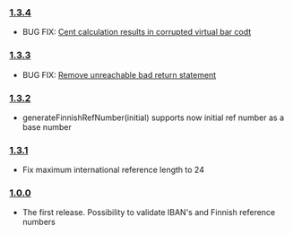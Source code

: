 ### [1.3.4](https://github.com/vkomulai/finnish-bank-utils/issues/11)
- BUG FIX: [Cent calculation results in corrupted virtual bar codt](https://github.com/vkomulai/finnish-bank-utils/pull/12)

### [1.3.3](https://github.com/vkomulai/finnish-business-utils/releases/tag/v1.3.3)
- BUG FIX: [Remove unreachable bad return statement](https://github.com/vkomulai/finnish-bank-utils/pull/9)

### [1.3.2](https://github.com/vkomulai/finnish-business-utils/releases/tag/v1.3.2)
- generateFinnishRefNumber(initial) supports now initial ref number as a base number

### [1.3.1](https://github.com/vkomulai/finnish-business-utils/releases/tag/v1.3.1)
- Fix maximum international reference length to 24

### [1.0.0](https://github.com/vkomulai/finnish-business-utils/releases/tag/v1.0.0)
- The first release. Possibility to validate IBAN's and Finnish reference numbers
